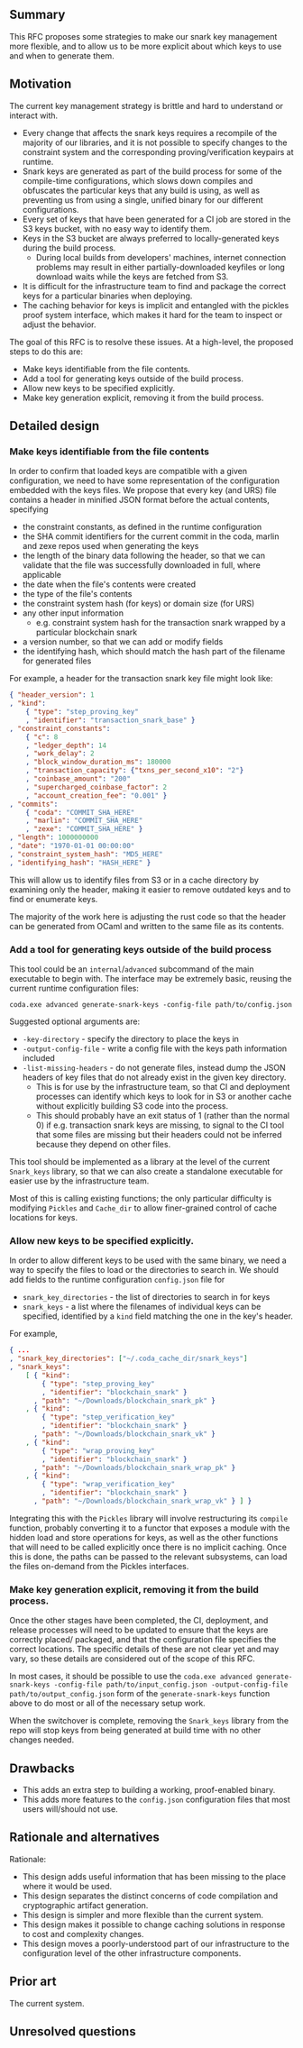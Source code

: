 ## Summary
[summary]: #summary

This RFC proposes some strategies to make our snark key management more
flexible, and to allow us to be more explicit about which keys to use and when
to generate them.

## Motivation
[motivation]: #motivation

The current key management strategy is brittle and hard to understand or
interact with.
* Every change that affects the snark keys requires a recompile of the majority
  of our libraries, and it is not possible to specify changes to the constraint
  system and the corresponding proving/verification keypairs at
  runtime.
* Snark keys are generated as part of the build process for some of the
  compile-time configurations, which slows down compiles and obfuscates the
  particular keys that any build is using, as well as preventing us from using
  a single, unified binary for our different configurations.
* Every set of keys that have been generated for a CI job are stored in the S3
  keys bucket, with no easy way to identify them.
* Keys in the S3 bucket are always preferred to locally-generated keys during
  the build process.
  - During local builds from developers' machines, internet connection problems
    may result in either partially-downloaded keyfiles or long download waits
    while the keys are fetched from S3.
* It is difficult for the infrastructure team to find and package the correct
  keys for a particular binaries when deploying.
* The caching behavior for keys is implicit and entangled with the pickles
  proof system interface, which makes it hard for the team to inspect or adjust
  the behavior.

The goal of this RFC is to resolve these issues. At a high-level, the proposed
steps to do this are:
* Make keys identifiable from the file contents.
* Add a tool for generating keys outside of the build process.
* Allow new keys to be specified explicitly.
* Make key generation explicit, removing it from the build process.

## Detailed design
[detailed-design]: #detailed-design

### Make keys identifiable from the file contents

In order to confirm that loaded keys are compatible with a given configuration,
we need to have some representation of the configuration embedded with the keys
files. We propose that every key (and URS) file contains a header in minified
JSON format before the actual contents, specifying
* the constraint constants, as defined in the runtime configuration
* the SHA commit identifiers for the current commit in the coda, marlin and
  zexe repos used when generating the keys
* the length of the binary data following the header, so that we can validate
  that the file was successfully downloaded in full, where applicable
* the date when the file's contents were created
* the type of the file's contents
* the constraint system hash (for keys) or domain size (for URS)
* any other input information
  - e.g. constraint system hash for the transaction snark wrapped by a
    particular blockchain snark
* a version number, so that we can add or modify fields
* the identifying hash, which should match the hash part of the filename for
  generated files

For example, a header for the transaction snark key file might look like:
```json
{ "header_version": 1
, "kind":
    { "type": "step_proving_key"
    , "identifier": "transaction_snark_base" }
, "constraint_constants":
    { "c": 8
    , "ledger_depth": 14
    , "work_delay": 2
    , "block_window_duration_ms": 180000
    , "transaction_capacity": {"txns_per_second_x10": "2"}
    , "coinbase_amount": "200"
    , "supercharged_coinbase_factor": 2
    , "account_creation_fee": "0.001" }
, "commits":
    { "coda": "COMMIT_SHA_HERE"
    , "marlin": "COMMIT_SHA_HERE"
    , "zexe": "COMMIT_SHA_HERE" }
, "length": 1000000000
, "date": "1970-01-01 00:00:00"
, "constraint_system_hash": "MD5_HERE"
, "identifying_hash": "HASH_HERE" }
```

This will allow us to identify files from S3 or in a cache directory by
examining only the header, making it easier to remove outdated keys and to
find or enumerate keys.

The majority of the work here is adjusting the rust code so that the header can
be generated from OCaml and written to the same file as its contents.

### Add a tool for generating keys outside of the build process

This tool could be an `internal`/`advanced` subcommand of the main executable
to begin with. The interface may be extremely basic, reusing the current
runtime configuration files:

```
coda.exe advanced generate-snark-keys -config-file path/to/config.json
```

Suggested optional arguments are:
* `-key-directory` - specify the directory to place the keys in
* `-output-config-file` - write a config file with the keys path information
  included
* `-list-missing-headers` - do not generate files, instead dump the JSON
  headers of key files that do not already exist in the given key directory.
  + This is for use by the infrastructure team, so that CI and deployment
    processes can identify which keys to look for in S3 or another cache
    without explicitly building S3 code into the process.
  + This should probably have an exit status of 1 (rather than the normal 0)
    if e.g. transaction snark keys are missing, to signal to the CI tool that
    some files are missing but their headers could not be inferred because they
    depend on other files.

This tool should be implemented as a library at the level of the current
`Snark_keys` library, so that we can also create a standalone executable for
easier use by the infrastructure team.

Most of this is calling existing functions; the only particular difficulty is
modifying `Pickles` and `Cache_dir` to allow finer-grained control of cache
locations for keys.

### Allow new keys to be specified explicitly.

In order to allow different keys to be used with the same binary, we need a way
to specify the files to load or the directories to search in. We should add
fields to the runtime configuration `config.json` file for
* `snark_key_directories` - the list of directories to search in for keys
* `snark_keys` - a list where the filenames of individual keys can be
  specified, identified by a `kind` field matching the one in the key's header.

For example,
```json
{ ...
, "snark_key_directories": ["~/.coda_cache_dir/snark_keys"]
, "snark_keys":
    [ { "kind":
        { "type": "step_proving_key"
        , "identifier": "blockchain_snark" }
      , "path": "~/Downloads/blockchain_snark_pk" }
    , { "kind":
        { "type": "step_verification_key"
        , "identifier": "blockchain_snark" }
      , "path": "~/Downloads/blockchain_snark_vk" }
    , { "kind":
        { "type": "wrap_proving_key"
        , "identifier": "blockchain_snark" }
      , "path": "~/Downloads/blockchain_snark_wrap_pk" }
    , { "kind":
        { "type": "wrap_verification_key"
        , "identifier": "blockchain_snark" }
      , "path": "~/Downloads/blockchain_snark_wrap_vk" } ] }
```

Integrating this with the `Pickles` library will involve restructuring its
`compile` function, probably converting it to a functor that exposes a module
with the hidden load and store operations for keys, as well as the other
functions that will need to be called explicitly once there is no implicit
caching. Once this is done, the paths can be passed to the relevant subsystems,
can load the files on-demand from the Pickles interfaces.

### Make key generation explicit, removing it from the build process.

Once the other stages have been completed, the CI, deployment, and release
processes will need to be updated to ensure that the keys are correctly placed/
packaged, and that the configuration file specifies the correct locations. The
specific details of these are not clear yet and may vary, so these details are
considered out of the scope of this RFC.

In most cases, it should be possible to use the
`coda.exe advanced generate-snark-keys -config-file path/to/input_config.json -output-config-file path/to/output_config.json`
form of the `generate-snark-keys` function above to do most or all of the
necessary setup work.

When the switchover is complete, removing the `Snark_keys` library from the
repo will stop keys from being generated at build time with no other changes
needed.

## Drawbacks
[drawbacks]: #drawbacks

* This adds an extra step to building a working, proof-enabled binary.
* This adds more features to the `config.json` configuration files that most
  users will/should not use.

## Rationale and alternatives
[rationale-and-alternatives]: #rationale-and-alternatives

Rationale:
* This design adds useful information that has been missing to the place where
  it would be used.
* This design separates the distinct concerns of code compilation and
  cryptographic artifact generation.
* This design is simpler and more flexible than the current system.
* This design makes it possible to change caching solutions in response to cost
  and complexity changes.
* This design moves a poorly-understood part of our infrastructure to the
  configuration level of the other infrastructure components.

## Prior art
[prior-art]: #prior-art

The current system.

## Unresolved questions
[unresolved-questions]: #unresolved-questions
